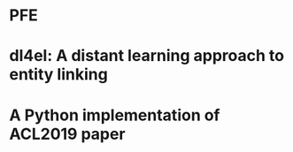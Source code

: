 # PFE
# dl4el: A distant learning approach to entity linking
# A Python implementation of ACL2019 paper

